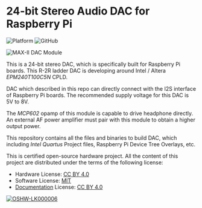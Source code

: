 # 24-bit Stereo Audio DAC for Raspberry Pi
![Platform](https://img.shields.io/badge/platform-MAX--II-red)
![GitHub](https://img.shields.io/github/license/dilshan/max2-audio-dac)

![MAX-II DAC Module](https://raw.githubusercontent.com/wiki/dilshan/max2-audio-dac/DSCN1155P-720p.JPG)

This is a 24-bit stereo DAC, which is specifically built for Raspberry Pi boards. This R-2R ladder DAC is developing around Intel / Altera *EPM240T100C5N* CPLD.

DAC which described in this repo can directly connect with the I2S interface of Raspberry Pi boards. The recommended supply voltage for this DAC is 5V to 8V.

The *MCP602* opamp of this module is capable to drive headphone directly. An external AF power amplifier must pair with this module to obtain a higher output power.

This repository contains all the files and binaries to build DAC, which including *Intel Quartus* Project files, Raspberry Pi Device Tree Overlays, etc.

This is certified open-source hardware project. All the content of this project are distributed under the terms of the following license:

-   Hardware License: [CC BY 4.0](https://creativecommons.org/licenses/by/4.0/)
-   Software License: [MIT](https://github.com/dilshan/max2-audio-dac/blob/master/LICENSE)
-   [Documentation](https://github.com/dilshan/max2-audio-dac/wiki) License: [CC BY 4.0](https://creativecommons.org/licenses/by/4.0/)

[![OSHW-LK000006](https://raw.githubusercontent.com/dilshan/max2-audio-dac/master/OSHW_LK000006.png)](https://certification.oshwa.org/lk000006.html)
